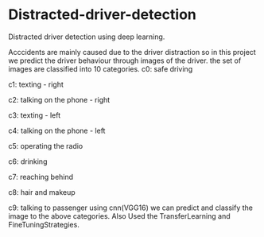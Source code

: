 # Distracted-driver-detection
Distracted driver detection using deep learning.

Acccidents are mainly caused due to the driver distraction so in this project we predict the driver behaviour through images of the driver.
the set of images are classified into 10 categories.
c0: safe driving

c1: texting - right

c2: talking on the phone - right

c3: texting - left

c4: talking on the phone - left

c5: operating the radio

c6: drinking

c7: reaching behind

c8: hair and makeup

c9: talking to passenger
using cnn(VGG16) we can predict and classify the image to the above categories.
Also Used the TransferLearning and FineTuningStrategies.
